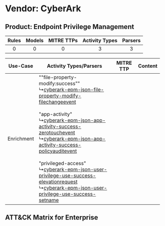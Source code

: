 Vendor: CyberArk
================
Product: Endpoint Privilege Management
--------------------------------------
| Rules | Models | MITRE TTPs | Activity Types | Parsers |
|:-----:|:------:|:----------:|:--------------:|:-------:|
|   0   |   0    |     0      |       3        |    3    |

|  Use-Case  | Activity Types/Parsers    | MITRE TTP | Content    |
|:----------:| ---- | --------- | ---- |
| Enrichment |  ""file-property-modify:success""<br> ↳[cyberark-epm-json-file-property-modify-filechangeevent](Ps/pC_cyberarkepmjsonfilepropertymodifyfilechangeevent.md)<br><br> "app-activity"<br> ↳[cyberark-epm-json-app-activity-success-zerotouchevent](Ps/pC_cyberarkepmjsonappactivitysuccesszerotouchevent.md)<br> ↳[cyberark-epm-json-app-activity-success-policyauditevent](Ps/pC_cyberarkepmjsonappactivitysuccesspolicyauditevent.md)<br><br> "privileged-access"<br> ↳[cyberark-epm-json-user-privilege-use-success-elevationrequest](Ps/pC_cyberarkepmjsonuserprivilegeusesuccesselevationrequest.md)<br> ↳[cyberark-epm-json-user-privilege-use-success-setname](Ps/pC_cyberarkepmjsonuserprivilegeusesuccesssetname.md)<br> |    | [](RM/r_m_cyberark_endpoint_privilege_management_Enrichment.md) |

ATT&CK Matrix for Enterprise
----------------------------
